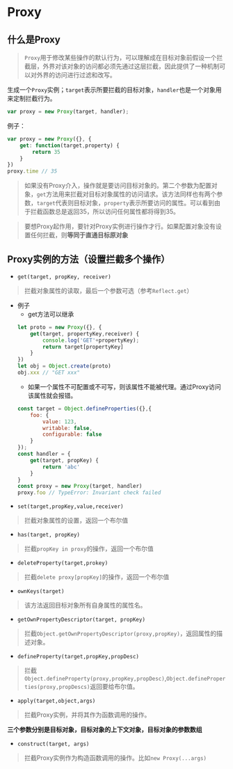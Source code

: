 # Proxy
## 什么是Proxy
> `Proxy`用于修改某些操作的默认行为，可以理解成在目标对象前假设一个拦截层，外界对该对象的访问都必须先通过这层拦截，因此提供了一种机制可以对外界的访问进行过滤和改写。

生成一个`Proxy`实例；`target`表示所要拦截的目标对象，`handler`也是一个对象用来定制拦截行为。
```js
var proxy = new Proxy(target, handler);
```
例子：
```js
var proxy = new Proxy({}, {
    get: function(target,property) {
        return 35
    }
})
proxy.time // 35
```
> 如果没有Proxy介入，操作就是要访问目标对象的。第二个参数为配置对象，`get`方法用来拦截对目标对象属性的访问请求。该方法同样也有两个参数，`target`代表则目标对象，`property`表示所要访问的属性。可以看到由于拦截函数总是返回35，所以访问任何属性都将得到35。

> 要想Proxy起作用，要针对Proxy实例进行操作才行。如果配置对象没有设置任何拦截，则**等同于直通目标原对象**

## Proxy实例的方法（设置拦截多个操作）
- `get(target, propKey, receiver)`
> 拦截对象属性的读取，最后一个参数可选（参考`Reflect.get`）
+ 例子
    - get方法可以继承
    ```js
    let proto = new Proxy({}, {
        get(target, propertyKey,receiver) {
            console.log('GET'+propertyKey);
            return target[propertyKey]
        }
    })
    let obj = Object.create(proto)
    obj.xxx // "GET xxx"
    ```
    - 如果一个属性不可配置或不可写，则该属性不能被代理。通过Proxy访问该属性就会报错。
    ```js
    const target = Object.defineProperties({},{
        foo: {
            value: 123,
            writable: false,
            configurable: false
        }
    });
    const handler = {
        get(target, propKey) {
            return 'abc'
        }
    }
    const proxy = new Proxy(target, handler)
    proxy.foo // TypeError: Invariant check failed
    ```

- `set(target,propKey,value,receiver)`
> 拦截对象属性的设置，返回一个布尔值

- `has(target, propKey)`
> 拦截`propKey in proxy`的操作，返回一个布尔值

- `deleteProperty(target,prokey)`
> 拦截`delete proxy[propKey]`的操作，返回一个布尔值

- `ownKeys(target)`
> 该方法返回目标对象所有自身属性的属性名。

- `getOwnPropertyDescriptor(target, propKey)`
> 拦截`Object.getOwnPropertyDescriptor(proxy,propKey)`，返回属性的描述对象。

- `defineProperty(target,propKey,propDesc)`
> 拦截`Object.defineProperty(proxy,propKey,propDesc)`,`Object.defineProperties(proxy,propDescs)`返回要给布尔值。

- `apply(target,object,args)`
> 拦截Proxy实例，并将其作为函数调用的操作。

**三个参数分别是目标对象，目标对象的上下文对象，目标对象的参数数组**

- `construct(target, args)`
> 拦截Proxy实例作为构造函数调用的操作。比如`new Proxy(...args)`
